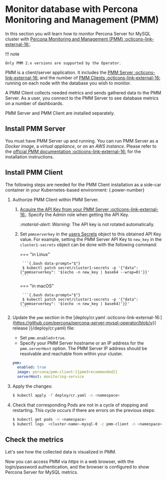 # Monitor database with Percona Monitoring and Management (PMM)

In this section you will learn how to monitor Percona Server for MySQL cluster with [Percona Monitoring and Management (PMM) :octicons-link-external-16:](https://www.percona.com/doc/percona-monitoring-and-management/2.x/index.html).

!!! note

    Only PMM 2.x versions are supported by the Operator.

PMM is a client/server application. It includes the [PMM Server :octicons-link-external-16:](https://www.percona.com/doc/percona-monitoring-and-management/2.x/details/architecture.html#pmm-server) and the number of [PMM Clients :octicons-link-external-16:](https://www.percona.com/doc/percona-monitoring-and-management/2.x/details/architecture.html#pmm-client) running on each node with the database you wish to monitor.

A PMM Client collects needed metrics and sends gathered data to the PMM Server.
 As a user, you connect to the PMM Server to see database metrics on
a number of dashboards.

PMM Server and PMM Client are installed separately.

## Install PMM Server

You must have PMM Server up and running. You can run PMM Server as a *Docker image*, a *virtual appliance*, or on an *AWS instance*.
Please refer to the [official PMM documentation :octicons-link-external-16:](https://www.percona.com/doc/percona-monitoring-and-management/2.x/setting-up/server/index.html)
for the installation instructions.

## Install PMM Client

The following steps are needed for the PMM Client installation as a side-car
container in your Kubernetes-based environment:
{.power-number}

1. Authorize PMM Client within PMM Server.
    <a name="operator-monitoring-client-token"></a>
    1. [Acquire the API Key from your PMM Server :octicons-link-external-16:](https://docs.percona.com/percona-monitoring-and-management/details/api.html#api-keys-and-authentication). Specify the Admin role when getting the API Key. 

        <i warning>:material-alert: Warning:</i> The API key is not rotated automatically.

    2. Set `pmmserverkey` in the [users Secrets](users.md/#system-users) object to this obtained API Key value. For example, setting the PMM Server API Key to `new_key` in the `cluster1-secrets` object can be done with the following command:

        === "in Linux"

            ```{.bash data-prompt="$"}
            $ kubectl patch secret/cluster1-secrets -p '{"data":{"pmmserverkey": '$(echo -n new_key | base64 --wrap=0)'}}'
            ```

        === "in macOS"

            ```{.bash data-prompt="$"}
            $ kubectl patch secret/cluster1-secrets -p '{"data":{"pmmserverkey": '$(echo -n new_key | base64)'}}'
            ```

2. Update the `pmm` section in the [deploy/cr.yaml :octicons-link-external-16:](https://github.com/percona/percona-server-mysql-operator/blob/v{{ release }}/deploy/cr.yaml) file:

    * Set `pmm.enabled`=`true`.
    * Specify your PMM Server hostname or an IP address for the `pmm.serverHost` option. The PMM Server IP address should be resolvable and reachable from within your cluster.

     ```yaml
     pmm:
       enabled: true
       image: percona/pmm-client:{{pmm3recommended}}
       serverHost: monitoring-service
     ``` 
3. Apply the changes:

    ``` {.bash data-prompt="$"}
    $ kubectl apply -f deploy/cr.yaml -n <namespace>
    ```

4. Check that corresponding Pods are not in a cycle of stopping and restarting.
    This cycle occurs if there are errors on the previous steps:

    ``` {.bash data-prompt="$" }
    $ kubectl get pods -n <namespace>
    $ kubectl logs  <cluster-name>-mysql-0 -c pmm-client -n <namespace>
    ```

## Check the metrics

Let's see how the collected data is visualized in PMM.

Now you can access PMM via *https* in a web browser, with the login/password
authentication, and the browser is configured to show Percona Server for MySQL
metrics.
